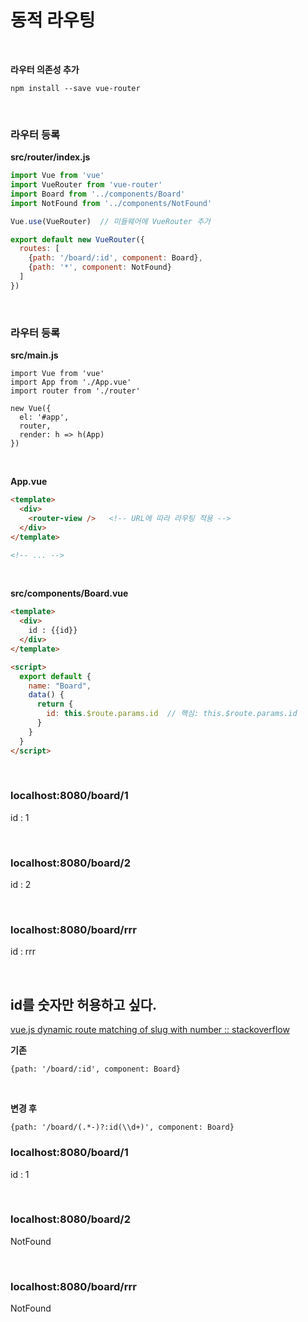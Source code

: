 
# 동적 라우팅

&nbsp;

**라우터 의존성 추가**
```
npm install --save vue-router
```

&nbsp;

### 라우터 등록

**src/router/index.js**
```javascript
import Vue from 'vue'
import VueRouter from 'vue-router'
import Board from '../components/Board'
import NotFound from '../components/NotFound'

Vue.use(VueRouter)  // 미들웨어에 VueRouter 추가

export default new VueRouter({
  routes: [
    {path: '/board/:id', component: Board},
    {path: '*', component: NotFound}
  ]
})
```

&nbsp;

### 라우터 등록

**src/main.js**
```
import Vue from 'vue'
import App from './App.vue'
import router from './router'

new Vue({
  el: '#app',
  router,
  render: h => h(App)
})
```

&nbsp;

**App.vue**
```html
<template>
  <div>
    <router-view />   <!-- URL에 따라 라우팅 적용 -->
  </div>
</template>

<!-- ... -->
```

&nbsp;

**src/components/Board.vue**
```html
<template>
  <div>
    id : {{id}}
  </div>
</template>

<script>
  export default {
    name: "Board",
    data() {
      return {
        id: this.$route.params.id  // 핵심: this.$route.params.id
      }
    }
  }
</script>
```

&nbsp;

### localhost:8080/board/1
id : 1

&nbsp;

### localhost:8080/board/2
id : 2

&nbsp;

### localhost:8080/board/rrr
id : rrr

&nbsp;
&nbsp;

## id를 숫자만 허용하고 싶다.

[vue.js dynamic route matching of slug with number :: stackoverflow](https://stackoverflow.com/questions/47463470/vue-js-dynamic-route-matching-of-slug-with-number)

**기존**
```
{path: '/board/:id', component: Board}
```

&nbsp;

**변경 후**
```
{path: '/board/(.*-)?:id(\\d+)', component: Board}
```


### localhost:8080/board/1
id : 1

&nbsp;

### localhost:8080/board/2
NotFound

&nbsp;

### localhost:8080/board/rrr
NotFound

&nbsp;

